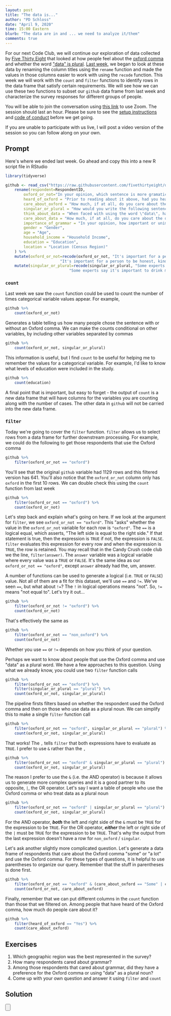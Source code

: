 ```yaml
---
layout: post
title: "The data is..."
author: "PD Schloss"
date: "April 9, 2020"
time: 15:00 Eastern
blurb: "The data are in and ... we need to analyze it/them"
comments: true
---
```


For our next Code Club, we will continue our exploration of data collected by [Five Thirty Eight](https://fivethirtyeight.com/features/elitist-superfluous-or-popular-we-polled-americans-on-the-oxford-comma/) that looked at how people feel about the [oxford comma](https://knowyourmeme.com/photos/946417) and whether the word ["data" is plural](https://en.wikipedia.org/wiki/Yes_(band)). [Last week](2020-04-02-the-data-are), we began to look at these data by renaming the column titles using the `rename` function and made the values in those columns easier to work with using the `recode` function. This week we will work with the `count` and `filter` functions to identify rows in the data frame that satisfy certain requirements. We will see how we can use these two functions to subset our `github` data frame from last week and characterize the survey responses for different groups of people.

You will be able to join the conversation using [this link](https://zoom.us/j/593937827?pwd=ZUxNM3M4djdBVEM4VE5DKzlGZzhLZz09) to use Zoom. The session should last an hour. Please be sure to see the [setup instructions](/code_club/setup-instructions) and [code of conduct](/code_club/code-of-conduct) before we get going.

<!-- YouTube link -->
If you are unable to participate with us live, I will post a video version of the session so you can follow along on your own.


## Prompt

Here's where we ended last week. Go ahead and copy this into a new R script file in RStudio

```R
library(tidyverse)

github <- read_csv("https://raw.githubusercontent.com/fivethirtyeight/data/master/comma-survey/comma-survey.csv") %>%
	rename(respondent=RespondentID,
		oxford_or_not="In your opinion, which sentence is more gramatically correct?",
		heard_of_oxford = "Prior to reading about it above, had you heard of the serial (or Oxford) comma?",
		care_about_oxford = "How much, if at all, do you care about the use (or lack thereof) of the serial (or Oxford) comma in grammar?",
		singular_or_plural = "How would you write the following sentence?",
		think_about_data = "When faced with using the word \"data\", have you ever spent time considering if the word was a singular or plural noun?",
		care_about_data = "How much, if at all, do you care about the debate over the use of the word \"data\" as a singluar or plural noun?",
		importance_of_grammar = "In your opinion, how important or unimportant is proper use of grammar?",
		gender = "Gender",
		age = "Age",
		household_income = "Household Income",
		education = "Education",
		location = "Location (Census Region)"
	) %>%
	mutate(oxford_or_not=recode(oxford_or_not, "It's important for a person to be honest, kind and loyal."="non_oxford",
						"It's important for a person to be honest, kind, and loyal."="oxford")) %>%
	mutate(singular_or_plural=recode(singular_or_plural, "Some experts say it's important to drink milk, but the data is inconclusive."="singular",
							"Some experts say it's important to drink milk, but the data are inconclusive."="plural"))
```

### `count`

Last week we saw the `count` function could be used to count the number of times categorical variable values appear. For example,

```R
github %>%
	count(oxford_or_not)
```

Generates a table telling us how many people chose the sentence with or without an Oxford comma. We can make the counts conditional on other variables, by including other variables separated by commas

```R
github %>%
	count(oxford_or_not, singular_or_plural)
```

This information is useful, but I find `count` to be useful for helping me to remember the values for a categorical variable. For example, I'd like to know what levels of education were included in the study.

```R
github %>%
	count(education)
```

A final point that is important, but easy to forget - the output of `count` is a new data frame that will have columns for the variables you are counting along with the number of cases. The other data in `github` will not be carried into the new data frame.


### `filter`

Today we're going to cover the `filter` function. `filter` allows us to select rows from a data frame for further downstream processing. For example, we could do the following to get those respondents that use the Oxford comma

```R
github %>%
	filter(oxford_or_not == "oxford")
```

You'll see that the original `github` variable had 1129 rows and this filtered version has 641. You'll also notice that the `oxford_or_not` column only has `oxford` in the first 10 rows. We can double check this using the `count` function from last week

```R
github %>%
	filter(oxford_or_not == "oxford") %>%
	count(oxford_or_not)
```

Let's step back and explain what's going on here. If we look at the argument for `filter`, we see `oxford_or_not == "oxford"`. This "asks" whether the value in the `oxford_or_not` variable for each row is `"oxford"`. The `==` is a logical equal, which asserts, "The left side is equal to the right side." If that statement is true, then the expression is `TRUE` if not, the expression is `FALSE`. `filter` evaluates this expression for every row and when the expression is `TRUE`, the row is retained. You may recall that in the Candy Crush code club we the line, `filter(answer)`. The `answer` variable was a logical variable where every value was a `TRUE` or `FALSE`. It's the same idea as our `oxford_or_not == "oxford"`, except `answer` already had the, um, answer.

A number of functions can be used to generate a logical (i.e. `TRUE` or `FALSE`) value. Not all of them are a fit for this dataset, we'll use `==` and `!=`. We've seen `==`, but what about `!=`? The `!` in logical operations means "not". So, `!=` means "not equal to". Let's try it out...

```R
github %>%
	filter(oxford_or_not != "oxford") %>%
	count(oxford_or_not)
```

That's effectively the same as

```R
github %>%
	filter(oxford_or_not == "non_oxford") %>%
	count(oxford_or_not)
```

Whether you use `==` or `!=` depends on how you think of your question.

Perhaps we want to know about people that use the Oxford comma and use "data" as a plural word. We have a few approaches to this question. Using what we already know, you could use two `filter` function calls

```R
github %>%
	filter(oxford_or_not == "oxford") %>%
	filter(singular_or_plural == "plural") %>%
	count(oxford_or_not, singular_or_plural)
```

The pipeline firsts filters based on whether the respondent used the Oxford comma and then on those who use data as a plural noun. We can simplify this to make a single `filter` function call

```R
github %>%
	filter(oxford_or_not == "oxford", singular_or_plural == "plural") %>%
	count(oxford_or_not, singular_or_plural)
```

That works! The `,` tells `filter` that both expressions have to evaluate as `TRUE`. I prefer to use `&` rather than the `,`

```R
github %>%
	filter(oxford_or_not == "oxford" & singular_or_plural == "plural") %>%
	count(oxford_or_not, singular_or_plural)
```

The reason I prefer to use the `&` (i.e. the AND operator) is because it allows us to generate more complex queries and it is a good partner to its opposite, `|`, the OR operator. Let's say I want a table of people who use the Oxford comma or who treat data as a plural noun

```R
github %>%
	filter(oxford_or_not == "oxford" | singular_or_plural == "plural") %>%
	count(oxford_or_not, singular_or_plural)
```

For the AND operator, ***both*** the left and right side of the `&` must be `TRUE` for the expression to be `TRUE`. For the OR operator, ***either*** the left or right side of the `|` must be `TRUE`  for the expression to be `TRUE`. That's why the output from the last expression doesn't have a row for `non_oxford` / `singular`.

Let's ask another slightly more complicated question. Let's generate a data frame of respondents that care about the Oxford comma "some" or "a lot" and use the Oxford comma. For these types of questions, it is helpful to use parentheses to organize our query. Remember that the stuff in parentheses is done first.

```R
github %>%
	filter(oxford_or_not == "oxford" & (care_about_oxford == "Some" | care_about_oxford == "A lot")) %>%
	count(oxford_or_not, care_about_oxford)
```

Finally, remember that we can put different columns in the `count` function than those that we filtered on. Among people that have heard of the Oxford comma, how much do people care about it?

```R
github %>%
	filter(heard_of_oxford == "Yes") %>%
	count(care_about_oxford)
```


## Exercises
1. Which geographic region was the best represented in the survey?
2. How many respondents cared about grammar?
3. Among those respondents that cared about grammar, did they have a preference for the Oxford comma or using "data" as a plural noun?
4. Come up with your own question and answer it using `filter` and `count`


## Solution
<input type="button" class="hideshow">
<div markdown="1" style="display:none;">
No Peaking!
</div>

